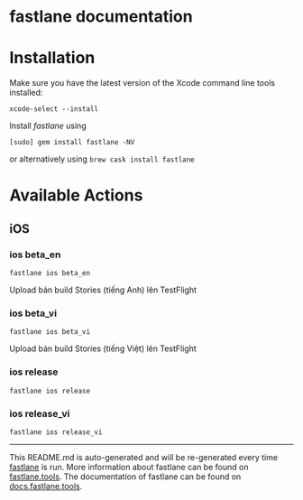 fastlane documentation
================
# Installation

Make sure you have the latest version of the Xcode command line tools installed:

```
xcode-select --install
```

Install _fastlane_ using
```
[sudo] gem install fastlane -NV
```
or alternatively using `brew cask install fastlane`

# Available Actions
## iOS
### ios beta_en
```
fastlane ios beta_en
```
Upload bản build Stories (tiếng Anh) lên TestFlight
### ios beta_vi
```
fastlane ios beta_vi
```
Upload bản build Stories (tiếng Việt) lên TestFlight
### ios release
```
fastlane ios release
```

### ios release_vi
```
fastlane ios release_vi
```


----

This README.md is auto-generated and will be re-generated every time [fastlane](https://fastlane.tools) is run.
More information about fastlane can be found on [fastlane.tools](https://fastlane.tools).
The documentation of fastlane can be found on [docs.fastlane.tools](https://docs.fastlane.tools).
